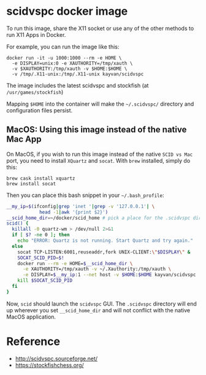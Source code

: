 # scidvspc docker image

To run this image, share the X11 socket or use any
of the other methods to run X11 Apps in Docker.

For example, you can run the image like this:

```
docker run -it -u 1000:1000 --rm -e HOME \
  -e DISPLAY=unix:0 -e XAUTHORITY=/tmp/xauth \
  -v $XAUTHORITY:/tmp/xauth -v $HOME:$HOME \
  -v /tmp/.X11-unix:/tmp/.X11-unix kayvan/scidvspc
```
The image includes the latest scidvspc and
stockfish (at `/usr/games/stockfish`)

Mapping `$HOME` into the container will make
the `~/.scidvspc/` directory and configuration files
persist.

## MacOS: Using this image instead of the native Mac App

On MacOS, if you wish to run this image instead of the native
`SCID vs Mac` port, you need to install `XQuartz` and `socat`.
With `brew` installed, simply do this:

```
brew cask install xquartz
brew install socat
```

Then you can place this bash snippet in your `~/.bash_profile`:

```sh
__my_ip=$(ifconfig|grep 'inet '|grep -v '127.0.0.1'| \
            head -1|awk '{print $2}')
__scid_home_dir=~/docker/scid_home # pick a place for the .scidvspc dir
scid() {
  killall -0 quartz-wm > /dev/null 2>&1
  if [ $? -ne 0 ]; then
    echo "ERROR: Quartz is not running. Start Quartz and try again."
  else
    socat TCP-LISTEN:6001,reuseaddr,fork UNIX-CLIENT:\"$DISPLAY\" &
    SOCAT_SCID_PID=$!
    docker run --rm -e HOME=$__scid_home_dir \
      -e XAUTHORITY=/tmp/xauth -v ~/.Xauthority:/tmp/xauth \
      -e DISPLAY=$__my_ip:1 --net host -v $HOME:$HOME kayvan/scidvspc
    kill $SOCAT_SCID_PID
  fi
}
```

Now, `scid` should launch the `scidvspc` GUI. The `.scidvspc` directory
will end up wherever you set `__scid_home_dir` and will not conflict with
the native MacOS application.

# Reference
- http://scidvspc.sourceforge.net/
- https://stockfishchess.org/
